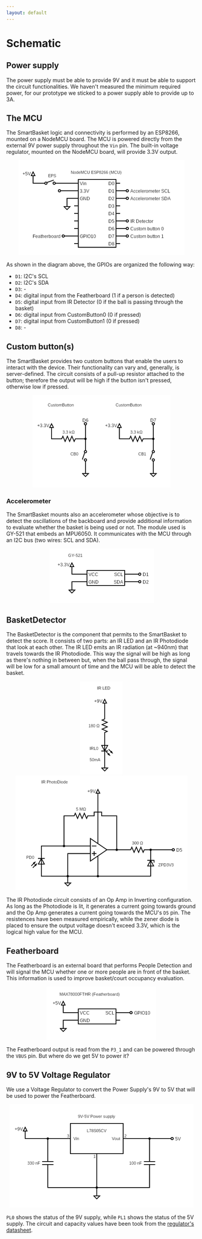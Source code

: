 ```yaml
---
layout: default
---
```


# Schematic

## Power supply

The power supply must be able to provide 9V and it must be able to support the circuit functionalities. We haven't measured the minimum required power,
for our prototype we sticked to a power supply able to provide up to 3A.

## The MCU

The SmartBasket logic and connectivity is performed by an ESP8266, mounted on a NodeMCU board. The MCU is powered directly from the external 9V power supply throughout the `Vin` pin. The built-in voltage regulator, mounted on the NodeMCU board, will provide 3.3V output.

<p align="center">
  <img src="./assets/images/schematic/mcu.png">
</p>

As shown in the diagram above, the GPIOs are organized the following way:
- `D1`: I2C's SCL
- `D2`: I2C's SDA
- `D3`: -
- `D4`: digital input from the Featherboard (1 if a person is detected)
- `D5`: digital input from IR Detector (0 if the ball is passing through the basket)
- `D6`: digital input from CustomButton0 (0 if pressed)
- `D7`: digital input from CustomButton1 (0 if pressed)
- `D8`: -

## Custom button(s)

The SmartBasket provides two custom buttons that enable the users to interact with the device. Their functionality can vary and, generally, is server-defined. The circuit consists of a pull-up resistor attached to the button; therefore the output will be high if the button isn't pressed, otherwise low if pressed.

<p align="center">
  <img src="./assets/images/schematic/custom_button.png">
</p>

### Accelerometer

The SmartBasket mounts also an accelerometer whose objective is to detect the oscillations of the backboard and provide additional information to evaluate whether the basket is being used or not. The module used is GY-521 that embeds an MPU6050. It communicates with the MCU through an I2C bus (two wires: SCL and SDA).

<p align="center">
  <img src="./assets/images/schematic/accelerometer.png">
</p>

## BasketDetector

The BasketDetector is the component that permits to the SmartBasket to detect the score. It consists of two parts: an IR LED and an IR Photodiode that look at each other. The IR LED emits an IR radiation (at ~940nm) that travels towards the IR Photodiode. This way the signal will be high as long as there's nothing in between but, when the ball pass through, the signal will be low for a small amount of time and the MCU will be able to detect the basket.

<p align="center">
  <img src="./assets/images/schematic/irled.png">
  <img src="./assets/images/schematic/irphotodiode.png">
</p>

The IR Photodiode circuit consists of an Op Amp in Inverting configuration. As long as the Photodiode is lit, it generates a current going towards ground and the Op Amp generates a current going towards the MCU's `D5` pin. The resistences have been measured empirically, while the zener diode is placed to ensure the output voltage doesn't exceed 3.3V, which is the logical high value for the MCU.

## Featherboard

The Featherboard is an external board that performs People Detection and will signal the MCU whether one or more people are in front of the basket. This information is used to improve basket/court occupancy evaluation.

<p align="center">
  <img src="./assets/images/schematic/featherboard.png">
</p>

The Featherboard output is read from the `P3_1` and can be powered through the `VBUS` pin. But where do we get 5V to power it?

## 9V to 5V Voltage Regulator

We use a Voltage Regulator to convert the Power Supply's 9V to 5V that will be used to power the Featherboard.

<p align="center">
  <img src="./assets/images/schematic/voltage_regulator.png">
</p>

`PL0` shows the status of the 9V supply, while `PL1` shows the status of the 5V supply. The circuit and capacity values have been took from the [regulator's datasheet](https://www.mouser.it/datasheet/2/389/l78s-974158.pdf).







